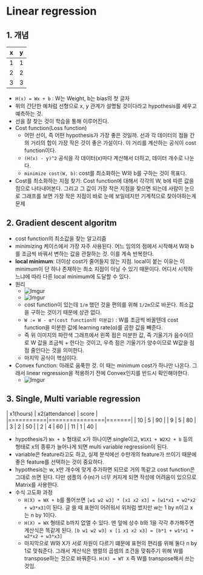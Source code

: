 # Linear regression

## 1. 개념

| x | y |
|---|---|
| 1 | 1 |
| 2 | 2 |
| 3 | 3 |

- `H(x) = Wx + b` : W는 Weight, b는 bias의 첫 글자
- 위의 간단한 예처럼 선형으로 x, y 관계가 설명될 것이다라고 hypothesis를 세우고 예측하는 것.
- 선을 잘 찾는 것이 학습을 통해 이루어진다.
- Cost function(Loss function)
    + 어떤 선이, 즉 어떤 hypothesis가 가장 좋은 것일까. 선과 각 데이터의 점들 간의 거리의 합이 가장 작은 것이 좋은 가설이다. 이 거리를 계산하는 공식이 cost function이다.
    + `(H(x) - y)^2` 공식을 각 데이터(x)마다 계산해서 더하고, 데이터 개수로 나눈다.
    + `minimize cost(W, b)`: cost를 최소화하는 W와 b를 구하는 것이 목표다.
- Cost를 최소화하는 지점 찾기: Cost function에 대해서 각각의 W, b에 따른 값을 점으로 나타내어본다. 그리고 그 값이 가장 작은 지점을 찾으면 되는데 사람이 눈으로 그래프를 보면 가장 작은 지점이 바로 눈에 보일테지만 기계적으로 찾아야하는게 문제

## 2. Gradient descent algoritm

- cost function의 최소값을 찾는 알고리즘
- minimizing 케이스에서 가장 자주 사용된다. 어느 임의의 점에서 시작해서 W와 b를 조금씩 바꿔서 변하는 값을 관찰하는 것. 이를 계속 반복한다.
- **local minimum**: 더이상 cost가 줄어들지 않는 지점. local이 붙는 이유는 이 minimum이 단 하나 존재하는 최소 지점이 아닐 수 있기 때문이다. 어디서 시작하느냐에 따라 다른 local minimum에 도달할 수 있다.
- 원리
    + ![Imgur](http://i.imgur.com/SdupTWu.png)
    + ![Imgur](http://i.imgur.com/bqM1oIL.png)
    + cost function이 있는데 `1/m` 했던 것을 편의를 위해 `1/2m`으로 바꾼다. 최소값을 구하는 것이기 때문에 상관 없다.
    + `W := W - α*(cost function의 미분값)` : W를 조금씩 바꿀텐데 cost function을 미분한 값에 learning rate(α)를 곱한 값을 빼준다.
    + 즉 위 이미지의 파란색 그래프에서 왼쪽 점은 미분한 값, 즉 기울기가 음수이므로 W 값을 조금씩 + 한다는 것이고, 우측 점은 기울기가 양수이므로 W값을 점점 줄인다는 것을 의미한다.
    + 마지막 공식이 핵심이다.
- Convex function: 아래로 움푹한 것. 이 때는 minimum cost가 하나만 나온다. 그래서 linear regression을 적용하기 전에 Convex인지를 반드시 확인해야한다.
    + ![Imgur](http://i.imgur.com/LfQBx6l.png)

## 3. Single, Multi variable regression

| x1(hours) | x2(attendance) | score |
|===========|================|=======|
|        10 |              5 |    90 |
|         9 |              5 |    80 |
|         3 |              2 |    50 |
|         2 |              4 |    60 |
|        11 |              1 |    40 |

- hypothesis가 `Wx + b` 형태로 x가 하나이면 single이고, `W1X1 + W2X2 + b` 등의 형태로 x의 종류가 늘어나게 되면 multi variable regression이 된다.
- variable은 feature라고도 하고, 실제 분석에선 수만개의 feature가 쓰이기 때문에 좋은 feature를 선택하는 것이 중요하다.
- hypothesis는 w, x만 개수에 맞게 추가하면 되므로 거의 똑같고 cost function은 그대로 쓰면 된다. 다만 샘플의 수(n)가 너무 커지게 되면 작성에 어려움이 있으므로 Matrix를 사용한다.
- 수식 고도화 과정
    + `H(X) = WX + b`를 풀어쓰면 `[w1 w2 w3] * [x1 x2 x3] = [w1*x1 + w2*x2 + w3*x3]`이 된다. 글 쓸 때 표현이 어려워서 위처럼 썼지만 w는 1 by n이고 x는 n by 1이다.
    + `H(X) = WX` 형태로 b까지 없앨 수 있다. 맨 앞에 상수 b와 1을 각각 추가해주면 계산식은 똑같게 된다. `[b w1 w2 w3] x [1 x1 x2 x3] = [b*1 + w1*x1 + w2*x2 + w3*x3]`
    + 마지막으로 W와 X가 서로 차원이 다르기 떄문에 표현의 편리를 위해 둘다 n by 1로 맞춰준다. 그래서 계산식은 행렬의 곱셈의 조건을 맞춰주기 위해 W를 transpose하는 것으로 바꿔준다. `H(X) = WT X` 즉 W를 transpose해서 쓰는 것임.
